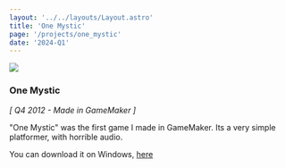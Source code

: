 ```yaml
---
layout: '../../layouts/Layout.astro'
title: 'One Mystic'
page: '/projects/one_mystic'
date: '2024-Q1'
---
```


<img src="/images/projects/one_mystic.png" />

### One Mystic

_[ Q4 2012 - Made in GameMaker ]_

"One Mystic" was the first game I made in GameMaker. Its a very simple platformer, with horrible
audio.

You can download it on Windows, [here](/downloads/OneMysticGame.exe)
